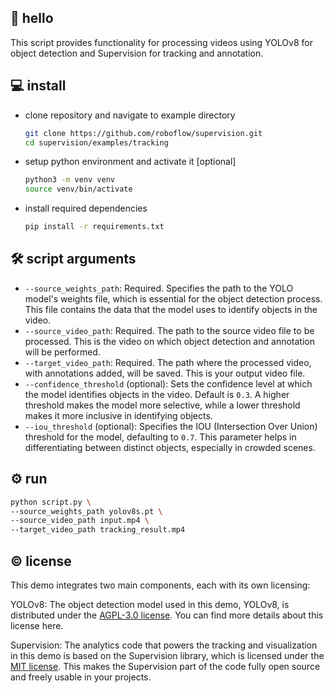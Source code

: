 ## 👋 hello

This script provides functionality for processing videos using YOLOv8 for object
detection and Supervision for tracking and annotation.

## 💻 install

- clone repository and navigate to example directory

    ```bash
    git clone https://github.com/roboflow/supervision.git
    cd supervision/examples/tracking
    ```

- setup python environment and activate it [optional]

    ```bash
    python3 -m venv venv
    source venv/bin/activate
    ```

- install required dependencies

    ```bash
    pip install -r requirements.txt
    ```

## 🛠️ script arguments

- `--source_weights_path`: Required. Specifies the path to the YOLO model's weights
file, which is essential for the object detection process. This file contains the data
that the model uses to identify objects in the video.
- `--source_video_path`: Required. The path to the source video file to be processed.
This is the video on which object detection and annotation will be performed.
- `--target_video_path`: Required. The path where the processed video, with annotations
added, will be saved. This is your output video file.
- `--confidence_threshold` (optional): Sets the confidence level at which the model
identifies objects in the video. Default is `0.3`. A higher threshold makes the model
more selective, while a lower threshold makes it more inclusive in identifying objects.
- `--iou_threshold` (optional): Specifies the IOU (Intersection Over Union) threshold
for the model, defaulting to `0.7`. This parameter helps in differentiating between
distinct objects, especially in crowded scenes.

## ⚙️ run

```bash
python script.py \
--source_weights_path yolov8s.pt \
--source_video_path input.mp4 \
--target_video_path tracking_result.mp4
```

## © license

This demo integrates two main components, each with its own licensing:

YOLOv8: The object detection model used in this demo, YOLOv8, is distributed under the
[AGPL-3.0 license](https://github.com/ultralytics/ultralytics/blob/main/LICENSE). You
can find more details about this license here.

Supervision: The analytics code that powers the tracking and visualization in this demo
is based on the Supervision library, which is licensed under the
[MIT license](https://github.com/roboflow/supervision/blob/develop/LICENSE.md). This
makes the Supervision part of the code fully open source and freely usable in your
projects.
